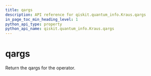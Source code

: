 ```yaml
---
title: qargs
description: API reference for qiskit.quantum_info.Kraus.qargs
in_page_toc_min_heading_level: 1
python_api_type: property
python_api_name: qiskit.quantum_info.Kraus.qargs
---
```


# qargs

Return the qargs for the operator.

